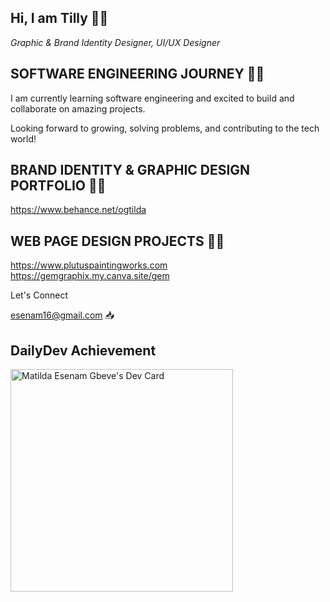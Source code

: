 ## Hi, I am Tilly 🤗💕
*Graphic & Brand Identity Designer, UI/UX Designer*
## SOFTWARE ENGINEERING JOURNEY 👩‍💻
I am currently learning software engineering and excited to build and collaborate on amazing projects. 

Looking forward to growing, solving problems, and contributing to the tech world!
## BRAND IDENTITY & GRAPHIC DESIGN PORTFOLIO 👩‍🎨
https://www.behance.net/ogtilda
## WEB PAGE DESIGN PROJECTS 👩‍💻
https://www.plutuspaintingworks.com  https://gemgraphix.my.canva.site/gem

Let's Connect

esenam16@gmail.com 📥

## DailyDev Achievement 
<a href="https://app.daily.dev/matildaesenamgbeve"><img src="https://api.daily.dev/devcards/v2/MA1B2o3ckMjPkKaX5wFQh.png?type=default&r=bsj" width="356" alt="Matilda Esenam Gbeve's Dev Card"/></a>
